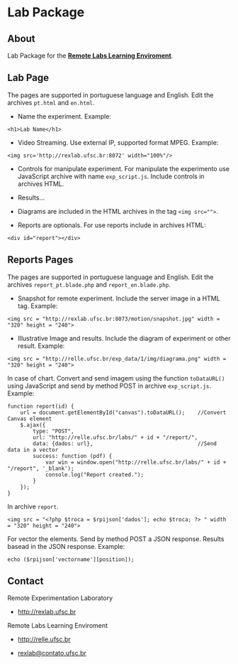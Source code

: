 # Lab Package

About
------
Lab Package for the **[Remote Labs Learning Enviroment](http://relle.ufsc.br)**.

Lab Page
------
The pages are supported in portuguese language and English. Edit the archives `pt.html` and `en.html`.

- Name the experiment.
Example:

```
<h1>Lab Name</h1>
```

- Video Streaming. Use external IP, supported format MPEG.
Example:

```
<img src='http://rexlab.ufsc.br:8072' width="100%"/>
```

- Controls for manipulate experiment. For manipulate the experimento use JavaScript archive with name `exp_script.js`. Include controls in archives HTML.

- Results...

- Diagrams are included in the HTML archives in the tag `<img src="">`.

- Reports are optionals. For use reports include in archives HTML:

```
<div id="report"></div>
```

Reports Pages
---------------
The pages are supported in portuguese language and English. Edit the archives `report_pt.blade.php` and `report_en.blade.php`.

- Snapshot for remote experiment. Include the server image in a HTML tag.
Example:

```
<img src = "http://rexlab.ufsc.br:8073/motion/snapshot.jpg" width = "320" height = "240">
```
- Illustrative Image and results. Include the diagram of experiment or other result.
Example:

```
<img src = "http://relle.ufsc.br/exp_data/1/img/diagrama.png" width = "320" height = "240">
```

In case of chart. Convert and send imagem using the function `toDataURL()` using JavaScript and send by method POST in archive `exp_script.js`.
Example:

```
function report(id) {
    url = document.getElementById("canvas").toDataURL();	//Convert Canvas element
    $.ajax({
        type: "POST",
        url: "http://relle.ufsc.br/labs/" + id + "/report/",
        data: {dados: url},									//Send data in a vector
        success: function (pdf) {
            var win = window.open("http://relle.ufsc.br/labs/" + id + "/report", '_blank');
            console.log("Report created.");
        }
    });
}

```
In archive `report`.
```
<img src = "<?php $troca = $rpijson['dados']; echo $troca; ?> " width = "320" height = "240">
```

For vector the elements. Send by method POST a JSON response. Results basead in the JSON response.
Example: 

```
echo ($rpijson['vectorname'][position]);
```

Contact
--------

Remote Experimentation Laboratory

- http://rexlab.ufsc.br

Remote Labs Learning Enviroment

- http://relle.ufsc.br

- rexlab@contato.ufsc.br
